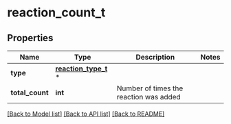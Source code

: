 # reaction_count_t

## Properties
Name | Type | Description | Notes
------------ | ------------- | ------------- | -------------
**type** | [**reaction_type_t**](reaction_type.md) \* |  | 
**total_count** | **int** | Number of times the reaction was added | 

[[Back to Model list]](../README.md#documentation-for-models) [[Back to API list]](../README.md#documentation-for-api-endpoints) [[Back to README]](../README.md)


